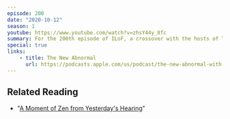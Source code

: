 ```yaml
---
episode: 200
date: "2020-10-12"
season: 1
youtube: https://www.youtube.com/watch?v=zhsY44y_8fc
summary: For the 200th episode of ILoF, a crossover with the hosts of The New Abnormal
special: true
links:
    - title: The New Abnormal
      url: https://podcasts.apple.com/us/podcast/the-new-abnormal-with-molly-jong-fast-rick-wilson/id1508202790
---
```

## Related Reading

- "[A Moment of Zen from Yesterday's Hearing](https://www.lawfareblog.com/moment-zen-yesterdays-hearing)"
